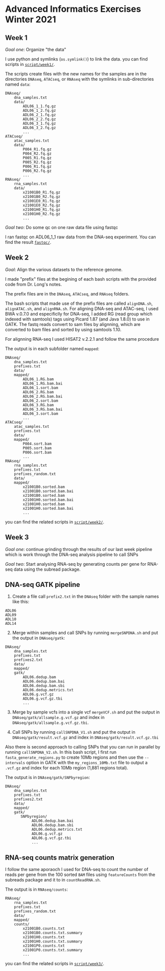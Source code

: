 # Advanced Informatics Exercises Winter 2021

##  Week 1

*Goal one*: Organize "the data"

I use python and symlinks (`os.symlink()`) to link the data. you can find scripts in [`script/week1/`](https://github.com/nargesr/AdvancedInformaticsExercisesPiplineAnalyses/tree/main/script/week1).

The scripts create files with the new names for the samples are in the directories `DNAseq`, `ATACseq`, or `RNAseq` with the symlinks in sub-directories named `data`:
```
DNAseq/
    dna_samples.txt
    data/
        ADL06_1_1.fq.gz
        ADL06_1_2.fq.gz
        ADL06_2_1.fq.gz
        ADL06_2_2.fq.gz
        ADL06_3_1.fq.gz
        ADL06_3_2.fq.gz
        ...
ATACseq/
    atac_samples.txt
    data/
        P004_R1.fq.gz
        P004_R2.fq.gz 
        P005_R1.fq.gz
        P005_R2.fq.gz
        P006_R1.fq.gz
        P006_R2.fq.gz
        ...
RNAseq/
    rna_samples.txt
    data/
        x21001B0_R1.fq.gz
        x21001B0_R2.fq.gz
        x21001E0_R1.fq.gz
        x21001E0_R2.fq.gz
        x21001H0_R1.fq.gz
        x21001H0_R2.fq.gz
        ...
```

*Goal two*: Do some qc on one raw data file using fastqc

I ran fastqc on ADL06_1_1 raw data from the DNA-seq experiment. You can find the result [`fastqc/`](https://github.com/nargesr/AdvancedInformaticsExercisesPiplineAnalyses/tree/main/fastqc).


## Week 2

*Goal*: Align the various datasets to the reference genome.

I made "prefix" files at the begining of each bash scripts with the provided code from Dr. Long's notes.

The prefix files are in the `DNAseq`, `ATACseq`, and `RNAseq` folders.

The bash scripts that made use of the prefix files are called `alignDNA.sh`, `alignATAC.sh`, and `alignRNA.sh`. For aligning DNA-seq and ATAC-seq, I used BWA v.0.7.0 and especificlly for DNA-seq, I added RG (read group which indexed with samtools) tags using Picard 1.87 (and Java 1.8.0) to use in GATK. The fastq reads convert to sam files by alignning, which are converted to bam files and sorted by using samtools 1.10.

For alignning RNA-seq I used HISAT2 v.2.2.1 and follow the same procedure

The output is in each subfolder named `mapped`:
```
DNAseq/
    dna_samples.txt
    prefixes.txt
    data/
    mapped/
        ADL06_1.RG.bam
        ADL06_1.RG.bam.bai
        ADL06_1.sort.bam
        ADL06_2.RG.bam
        ADL06_2.RG.bam.bai
        ADL06_2.sort.bam
        ADL06_3.RG.bam
        ADL06_3.RG.bam.bai
        ADL06_3.sort.bam
        ...
ATACseq/
    atac_samples.txt
    prefixes.txt
    data/
    mapped/
        P004.sort.bam
        P005.sort.bam
        P006.sort.bam
        ...
RNAseq/
    rna_samples.txt
    prefixes.txt
    prefixes_random.txt
    data/
    mapped/
        x21001B0.sorted.bam
        x21001B0.sorted.bam.bai
        x21001B0.sorted.bam
        x21001H0.sorted.bam.bai
        x21001H0.sorted.bam
        x21001H0.sorted.bam.bai
        ...
```

you can find the related scripts in [`script/week2/`](https://github.com/nargesr/AdvancedInformaticsExercisesPiplineAnalyses/tree/main/script/week2).


##  Week 3

*Goal one*: continue grinding through the results of our last week pipeline which is work through the DNA-seq analysis pipeline to call SNPs

*Goal two*: Start analysing RNA-seq by generating counts per gene for RNA-seq data using the subread package.

## DNA-seq GATK pipeline
1. Create a file call `prefix2.txt` in the `DNAseq` folder with the sample names like this:
```
ADL06
ADL09
ADL10
ADL14
```

2. Merge within samples and call SNPs by running `mergeSNPDNA.sh` and put the output in `DNAseq/gatk`:
```
DNAseq/
    dna_samples.txt
    prefixes.txt
    prefixes2.txt
    data/
    mapped/
    gatk/
        ADL06.dedup.bam
        ADL06.dedup.bam.bai
        ADL06.dedup.bam.sbi
        ADL06.dedup.metrics.txt
        ADL06.g.vcf.gz
        ADL06.g.vcf.gz.tbi
        ...
```

3. Merge by sample vcfs into a single vcf `mergeVCF.sh` and put the output in `DNAseq/gatk/allsample.g.vcf.gz` and index in `DNAseq/gatk/allsample.g.vcf.gz.tbi`.

4. Call SNPs by running `callSNPDNA_V1.sh` and put the output in `DNAseq/gatk/result.vcf.gz` and index in `DNAseq/gatk/result.vcf.gz.tbi`

Also there is second approach to calling SNPs that you can run in parallel by running `callSNPDNA_V2.sh`. In this bash script, I first run `fasta_generate_regions.py` to create 10Mb regions and then use the `--intervals` option in GATK with the `my_regions_10Mb.txt` file to output a `.vcf.gz` and index for each 10Mb region (1,881 regions total).


The output is in `DNAseq/gatk/SNPbyregion`:
```
DNAseq/
    dna_samples.txt
    prefixes.txt
    prefixes2.txt
    data/
    mapped/
    gatk/
       SNPbyregion/
            ADL06.dedup.bam.bai
            ADL06.dedup.bam.sbi
            ADL06.dedup.metrics.txt
            ADL06.g.vcf.gz
            ADL06.g.vcf.gz.tbi
            ...
```


## RNA-seq counts matrix generation
I follow the same aporaoch I used for DNA-seq to count the number of reads per gene from the 100 sorted `BAM` files using `featureCounts` from the subreads package and it to in `countReadRNA.sh`.

The output is in `RNAseq/counts`:
```
RNAseq/
    rna_samples.txt
    prefixes.txt
    prefixes_random.txt
    data/
    mapped/
    counts/
        x21001B0.counts.txt
        x21001B0.counts.txt.summary
        x21001H0.counts.txt
        x21001H0.counts.txt.summary
        x21001P0.counts.txt
        x21001P0.counts.txt.summary
        ...
```

you can find the related scripts in [`script/week3/`](https://github.com/nargesr/AdvancedInformaticsExercisesPiplineAnalyses/tree/main/script/week2).
